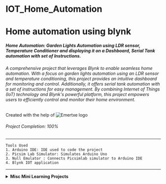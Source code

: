 # IOT_Home_Automation

# Home automation using blynk
##### Home Automation: Garden Lights Automation using LDR sensor, Temperature Conditioner and displaying it on a Dashboard, Serial Tank automation with set of Instructions.

###### A comprehensive project that leverages Blynk to enable seamless home automation. With a focus on garden lights automation using an LDR sensor and temperature conditioning, this project provides an intuitive dashboard for monitoring and control. Additionally, it offers serial tank automation with a set of instructions for easy management. By combining Internet of Things (IoT) technology and Blynk's powerful platform, this project empowers users to efficiently control and monitor their home environment.

Created with the help of <img src="Readme\emertxe.png" alt="Emertxe logo">

###### Project Completion: 100%


***
```
Tools Used
1. Arduino IDE: IDE used to code the project
2. Picsim Lab Simulator: Simulates Arduino Uno
3. Null Emulator : Connects Picsimlab simulator to Arduino IDE
4. Blynk IOT application
```
***


<details>
<summary><strong>Misc Mini Learning Projects</strong></summary>
<ol>
<li> LED</li>
<li> CLCD</li>
<li> PWM</li>
</ol>
</details>



